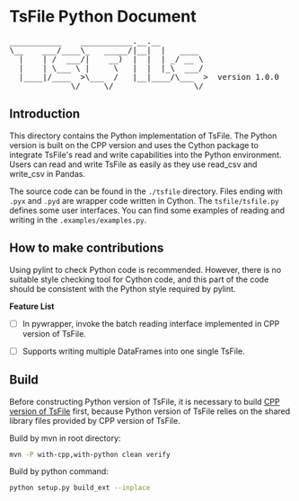 <!--

    Licensed to the Apache Software Foundation (ASF) under one
    or more contributor license agreements.  See the NOTICE file
    distributed with this work for additional information
    regarding copyright ownership.  The ASF licenses this file
    to you under the Apache License, Version 2.0 (the
    "License"); you may not use this file except in compliance
    with the License.  You may obtain a copy of the License at

        http://www.apache.org/licenses/LICENSE-2.0

    Unless required by applicable law or agreed to in writing,
    software distributed under the License is distributed on an
    "AS IS" BASIS, WITHOUT WARRANTIES OR CONDITIONS OF ANY
    KIND, either express or implied.  See the License for the
    specific language governing permissions and limitations
    under the License.

-->

# TsFile Python Document

<pre>
___________    ___________.__.__          
\__    ___/____\_   _____/|__|  |   ____  
  |    | /  ___/|    __)  |  |  | _/ __ \ 
  |    | \___ \ |     \   |  |  |_\  ___/ 
  |____|/____  >\___  /   |__|____/\___  >  version 1.0.0
             \/     \/                 \/  
</pre>


## Introduction

This directory contains the Python implementation of TsFile. The Python version is built on the CPP version and uses the Cython package to integrate TsFile's read and write capabilities into the Python environment. Users can read and write TsFile as easily as they use read_csv and write_csv in Pandas.

The source code can be found in the `./tsfile` directory. Files ending with `.pyx` and `.pyd` are wrapper code written in Cython. The `tsfile/tsfile.py` defines some user interfaces. You can find some examples of reading and writing in the `.examples/examples.py`.


## How to make contributions

Using pylint to check Python code is recommended. However, there is no suitable style checking tool for Cython code, and this part of the code should be consistent with the Python style required by pylint.

**Feature List**
- [ ] In pywrapper, invoke the batch reading interface implemented in CPP version of TsFile.
- [ ] Supports writing multiple DataFrames into one single TsFile.



## Build

Before constructing Python version of TsFile, it is necessary to build [CPP version of TsFile](../cpp/README.md) first, because Python version of TsFile relies on the shared library files provided by CPP version of TsFile.

Build by mvn in root directory:

```sh
mvn -P with-cpp,with-python clean verify
```

Build by python command:

```sh
python setup.py build_ext --inplace
```

